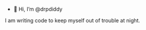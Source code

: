 - 👋 Hi, I’m @drpdiddy

I am writing code to keep myself out of trouble at night.

<!---
drpdiddy/drpdiddy is a ✨ special ✨ repository because its `README.md` (this file) appears on your GitHub profile.
You can click the Preview link to take a look at your changes.
--->
